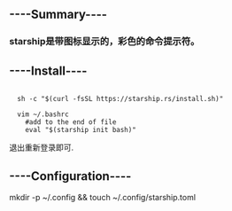 

## ----Summary----

  ### starship是带图标显示的，彩色的命令提示符。

## ----Install----

```shell

  sh -c "$(curl -fsSL https://starship.rs/install.sh)"

  vim ~/.bashrc
  	#add to the end of file
  	eval "$(starship init bash)"
```

  退出重新登录即可.

## ----Configuration----

  mkdir -p ~/.config && touch ~/.config/starship.toml


